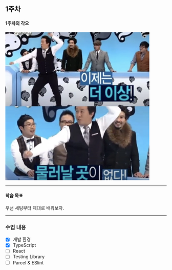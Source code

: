 ## 1주차

#### 1주차의 각오

<img src="/public/1week.png" width="450px" title="" alt="1week"></img>

---

#### 학습 목표

우선 세팅부터 제대로 배워보자.

---

### 수업 내용

- [x] 개발 환경
- [x] TypeScript
- [ ] React
- [ ] Testing Library
- [ ] Parcel & ESlint
